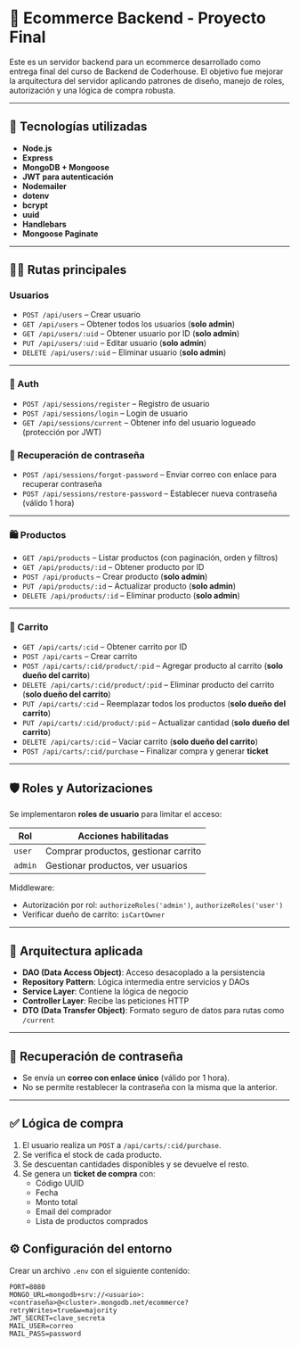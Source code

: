 # 🛒 Ecommerce Backend - Proyecto Final

Este es un servidor backend para un ecommerce desarrollado como entrega final del curso de Backend de Coderhouse. El objetivo fue mejorar la arquitectura del servidor aplicando patrones de diseño, manejo de roles, autorización y una lógica de compra robusta.

---

## 🧱 Tecnologías utilizadas

- **Node.js**
- **Express**
- **MongoDB + Mongoose**
- **JWT para autenticación**
- **Nodemailer**
- **dotenv**
- **bcrypt**
- **uuid**
- **Handlebars**
- **Mongoose Paginate**

---

## 🧑‍💻 Rutas principales

### Usuarios

- `POST /api/users` – Crear usuario
- `GET /api/users` – Obtener todos los usuarios (**solo admin**)
- `GET /api/users/:uid` – Obtener usuario por ID (**solo admin**)
- `PUT /api/users/:uid` – Editar usuario (**solo admin**)
- `DELETE /api/users/:uid` – Eliminar usuario (**solo admin**)

---

### 🔐 Auth
- `POST /api/sessions/register` – Registro de usuario
- `POST /api/sessions/login` – Login de usuario
- `GET /api/sessions/current` – Obtener info del usuario logueado (protección por JWT)

### 🔁 Recuperación de contraseña
- `POST /api/sessions/forgot-password` – Enviar correo con enlace para recuperar contraseña
- `POST /api/sessions/restore-password` – Establecer nueva contraseña (válido 1 hora)

---

### 🛍️ Productos

- `GET /api/products` – Listar productos (con paginación, orden y filtros)
- `GET /api/products/:id` – Obtener producto por ID
- `POST /api/products` – Crear producto (**solo admin**)
- `PUT /api/products/:id` – Actualizar producto (**solo admin**)
- `DELETE /api/products/:id` – Eliminar producto (**solo admin**)

---

### 🛒 Carrito

- `GET /api/carts/:cid` – Obtener carrito por ID
- `POST /api/carts` – Crear carrito
- `POST /api/carts/:cid/product/:pid` – Agregar producto al carrito (**solo dueño del carrito**)
- `DELETE /api/carts/:cid/product/:pid` – Eliminar producto del carrito (**solo dueño del carrito**)
- `PUT /api/carts/:cid` – Reemplazar todos los productos (**solo dueño del carrito**)
- `PUT /api/carts/:cid/product/:pid` – Actualizar cantidad (**solo dueño del carrito**)
- `DELETE /api/carts/:cid` – Vaciar carrito (**solo dueño del carrito**)
- `POST /api/carts/:cid/purchase` – Finalizar compra y generar **ticket** 

---

## 🛡️ Roles y Autorizaciones

Se implementaron **roles de usuario** para limitar el acceso:

| Rol        | Acciones habilitadas                |
|------------|-------------------------------------|
| `user`     | Comprar productos, gestionar carrito |
| `admin`    | Gestionar productos, ver usuarios    |

Middleware:
- Autorización por rol: `authorizeRoles('admin')`, `authorizeRoles('user')`
- Verificar dueño de carrito: `isCartOwner`

---

## 🧠 Arquitectura aplicada

- **DAO (Data Access Object)**: Acceso desacoplado a la persistencia
- **Repository Pattern**: Lógica intermedia entre servicios y DAOs
- **Service Layer**: Contiene la lógica de negocio
- **Controller Layer**: Recibe las peticiones HTTP
- **DTO (Data Transfer Object)**: Formato seguro de datos para rutas como `/current`

---

## 💌 Recuperación de contraseña

- Se envía un **correo con enlace único** (válido por 1 hora).
- No se permite restablecer la contraseña con la misma que la anterior.

---

## ✅ Lógica de compra

1. El usuario realiza un `POST` a `/api/carts/:cid/purchase`.
2. Se verifica el stock de cada producto.
3. Se descuentan cantidades disponibles y se devuelve el resto.
4. Se genera un **ticket de compra** con:
   - Código UUID
   - Fecha
   - Monto total
   - Email del comprador
   - Lista de productos comprados

## ⚙️ Configuración del entorno

Crear un archivo `.env` con el siguiente contenido:

```env
PORT=8080
MONGO_URL=mongodb+srv://<usuario>:<contraseña>@<cluster>.mongodb.net/ecommerce?retryWrites=true&w=majority
JWT_SECRET=clave_secreta
MAIL_USER=correo
MAIL_PASS=password
